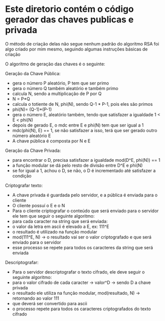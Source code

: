 # Este diretorio contém o código gerador das chaves publicas e privada
O método de criação delas não segue nenhum padrão do algoritmo RSA
foi algo criado por mim mesmo, seguindo algumas instruções básicas de criação 

O algoritmo de geração das chaves é o seguinte:


Geração da Chave Pública:
- gera o número P aleatório, P tem que ser primo
- gera o número Q também aleatório e também primo
- calcula N, sendo a multiplicação de P por Q
- N = P*Q
- calcula o totiente de N, phi(N), sendo Q-1 * P-1, pois eles são primos
- phi(N)= (Q-1)*(P-1)
- gera o número E, aleatório também, tendo que satisfazer a igualdade 1 < E < phi(N)
- depois de gerado E, o mdc entre E e phi(N) tem que ser igual a 1
- mdc(phi(N), E) == 1, se não satisfazer a isso, terá que ser gerado outro número aleatório E
- A chave pública é composta por N e E


Geração da Chave Privada:
- para encontrar o D, precisa satisfazer a igualdade mod(D^E, phi(N)) == 1
- a função modular se dá pelo resto de divisão entre D^E e phi(N)
- se for igual a 1, achou o D, se não, o D é incrementado até satisfazer a condição


Criptografar texto:
- A chave privada é guardada pelo servidor, e a pública é enviada para o cliente
- O cliente possuí o E e o N
- Para o cliente criptografar o conteúdo que será enviado para o servidor ele tem que seguir o seguinte algoritmo:
- para cada caracter na string que será enviada:
- o valor da letra em ascii é elevado a E, ex: 111^E
- o resultado é utilizado na função modular
- mod(111^E, N) -> o resultado vai ser o valor criptografado e que será enviado para o servidor
- esse processo se repete para todos os caracteres da string que será enviada


Descriptografar:
- Para o servidor descriptografar o texto cifrado, ele deve seguir o seguinte algoritmo:
- para o valor cifrado de cada caracter -> valor^D -> sendo D a chave privada
- o resultado ele utiliza na função modular, mod(resultado, N) -> retornando ao valor 111
- que deverá ser convertido para ascii
- o processo repete para todos os caracteres criptografados do texto cifrado
